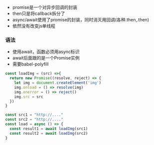 - promise是一个对异步回调的封装
- then只是将callback拆分了
- async/await使用了promise的封装，同时消灭用回调(各种.then,.then)
- 依然没有改变js单线程

### 语法
- 使用await，函数必须用async标识
- await后面跟的是一个Promise实例
- 需要babel-polyfill
```js
const loadImg = (src) =>{
  return new Promise((resolve, reject) => {
    let img = document.createElement('img')
    img.onload = () => resolve(img)
    img.onerror = () => reject()
    img.src = src
  })
}

const src1 = "http://...."
const src2 = "http://...."
const load = async () => {
  const result1 = await loadImg(src1)
  const result2 = await loadImg(src2)
}
```

